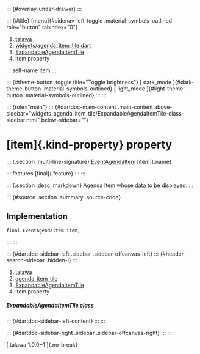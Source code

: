 ::: {#overlay-under-drawer}
:::

::: {#title}
[menu]{#sidenav-left-toggle .material-symbols-outlined role="button"
tabindex="0"}

1.  [talawa](../../index.html)
2.  [widgets/agenda_item_tile.dart](../../widgets_agenda_item_tile/)
3.  [ExpandableAgendaItemTile](../../widgets_agenda_item_tile/ExpandableAgendaItemTile-class.html)
4.  item property

::: self-name
item
:::

::: {#theme-button .toggle title="Toggle brightness"}
[ dark_mode ]{#dark-theme-button .material-symbols-outlined} [
light_mode ]{#light-theme-button .material-symbols-outlined}
:::
:::

::: {role="main"}
::: {#dartdoc-main-content .main-content above-sidebar="widgets_agenda_item_tile/ExpandableAgendaItemTile-class-sidebar.html" below-sidebar=""}
<div>

# [item]{.kind-property} property

</div>

::: {.section .multi-line-signature}
[EventAgendaItem](../../models_events_event_agenda_item/EventAgendaItem-class.html)
[item]{.name}

::: features
[final]{.feature}
:::
:::

::: {.section .desc .markdown}
Agenda Item whose data to be displayed.
:::

::: {#source .section .summary .source-code}
## Implementation

``` language-dart
final EventAgendaItem item;
```
:::
:::

::: {#dartdoc-sidebar-left .sidebar .sidebar-offcanvas-left}
::: {#header-search-sidebar .hidden-l}
:::

1.  [talawa](../../index.html)
2.  [agenda_item_tile](../../widgets_agenda_item_tile/)
3.  [ExpandableAgendaItemTile](../../widgets_agenda_item_tile/ExpandableAgendaItemTile-class.html)
4.  item property

##### ExpandableAgendaItemTile class

::: {#dartdoc-sidebar-left-content}
:::
:::

::: {#dartdoc-sidebar-right .sidebar .sidebar-offcanvas-right}
:::
:::

[ talawa 1.0.0+1 ]{.no-break}
